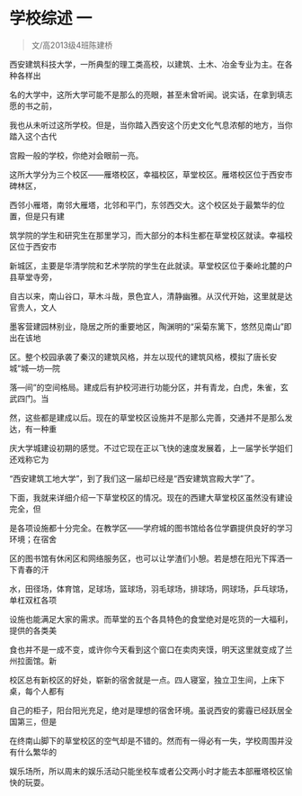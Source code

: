 
# 学校综述 一  

> 文/高2013级4班陈建桥  

西安建筑科技大学，一所典型的理工类高校，以建筑、土木、冶金专业为主。在各种各样出

名的大学中，这所大学可能不是那么的亮眼，甚至未曾听闻。说实话，在拿到填志愿的书之前，

我也从未听过这所学校。但是，当你踏入西安这个历史文化气息浓郁的地方，当你踏入这个古代

宫殿一般的学校，你绝对会眼前一亮。

这所大学分为三个校区——雁塔校区，幸福校区，草堂校区。雁塔校区位于西安市碑林区，

西邻小雁塔，南邻大雁塔，北邻和平门，东邻西交大。这个校区处于最繁华的位置，但是只有建

筑学院的学生和研究生在那里学习，而大部分的本科生都在草堂校区就读。幸福校区位于西安市

新城区，主要是华清学院和艺术学院的学生在此就读。草堂校区位于秦岭北麓的户县草堂寺旁，

自古以来，南山谷口，草木斗哉，景色宜人，清静幽雅。从汉代开始，这里就是达官贵人，文人

墨客营建园林别业，隐居之所的重要地区，陶渊明的“采菊东篱下，悠然见南山”即出在该地

区。整个校园承袭了秦汉的建筑风格，并左以现代的建筑风格，模拟了唐长安城“城—坊—院

落—间”的空间格局。建成后有护校河进行功能分区，并有青龙，白虎，朱雀，玄武四门。当

然，这些都是建成以后。现在的草堂校区设施并不是那么完善，交通并不是那么发达，有一种重

庆大学城建设初期的感觉。不过它现在正以飞快的速度发展着，上一届学长学姐们还戏称它为

“西安建筑工地大学”，到了我们这一届却已经是“西安建筑宫殿大学”了。

下面，我就来详细介绍一下草堂校区的情况。现在的西建大草堂校区虽然没有建设完全，但

是各项设施都十分完全。在教学区——学府城的图书馆给各位学霸提供良好的学习环境；在宿舍

区的图书馆有休闲区和网络服务区，也可以让学渣们小憩。若是想在阳光下挥洒一下青春的汗

水，田径场，体育馆，足球场，篮球场，羽毛球场，排球场，网球场，乒乓球场，单杠双杠各项

设施也能满足大家的需求。而草堂的五个各具特色的食堂绝对是吃货的一大福利，提供的各类美

食也并不是一成不变，或许你今天看到这个窗口在卖肉夹馍，明天这里就变成了兰州拉面馆。新

校区总有新校区的好处，崭新的宿舍就是一点。四人寝室，独立卫生间，上床下桌，每个人都有

自己的柜子，阳台阳光充足，绝对是理想的宿舍环境。虽说西安的雾霾已经跃居全国第三，但是

在终南山脚下的草堂校区的空气却是不错的。然而有一得必有一失，学校周围并没有什么繁华的

娱乐场所，所以周末的娱乐活动只能坐校车或者公交两小时才能去本部雁塔校区愉快的玩耍。


